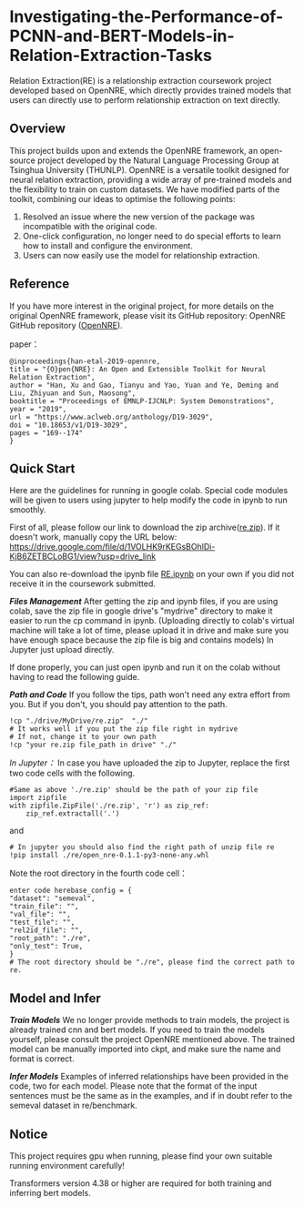 # Investigating-the-Performance-of-PCNN-and-BERT-Models-in-Relation-Extraction-Tasks

Relation Extraction(RE) is a relationship extraction coursework project developed based on OpenNRE, which directly provides trained models that users can directly use to perform relationship extraction on text directly.

## Overview
This project builds upon and extends the OpenNRE framework, an open-source project developed by the Natural Language Processing Group at Tsinghua University (THUNLP). OpenNRE is a versatile toolkit designed for neural relation extraction, providing a wide array of pre-trained models and the flexibility to train on custom datasets. 
We have modified parts of the toolkit, combining our ideas to optimise the following points:
 1.  Resolved an issue where the new version of the package was incompatible with the original code.
 2. One-click configuration, no longer need to do special efforts to learn how to install and configure the environment.
 3. Users can now easily use the model for relationship extraction.
## Reference
If you have more interest in the original project, for more details on the original OpenNRE framework, please visit its GitHub repository: OpenNRE GitHub repository ([OpenNRE](https://github.com/thunlp/OpenNRE)).

paper：

    @inproceedings{han-etal-2019-opennre,
    title = "{O}pen{NRE}: An Open and Extensible Toolkit for Neural Relation Extraction",
    author = "Han, Xu and Gao, Tianyu and Yao, Yuan and Ye, Deming and Liu, Zhiyuan and Sun, Maosong",
    booktitle = "Proceedings of EMNLP-IJCNLP: System Demonstrations",
    year = "2019",
    url = "https://www.aclweb.org/anthology/D19-3029",
    doi = "10.18653/v1/D19-3029",
    pages = "169--174"
    }

## Quick Start
Here are the guidelines for running in google colab. Special code modules will be given to users using jupyter to help modify the code in ipynb to run smoothly.

First of all, please follow our link to download the zip archive([re.zip](https://drive.google.com/file/d/1VOLHK9rKEGsBOhlDi-KjB6ZETBCLoBG1/view?usp=drive_link)). If it doesn't work, manually copy the URL below:
https://drive.google.com/file/d/1VOLHK9rKEGsBOhlDi-KjB6ZETBCLoBG1/view?usp=drive_link

You can also re-download the ipynb file [RE.ipynb](https://drive.google.com/file/d/1314b9U8D4VXdlkYXarZy3zCL4BwUugNR/view?usp=drive_link) on your own if you did not receive it in the coursework submitted.

***Files Management***
After getting the zip and ipynb files, if you are using colab, save the zip file in google drive's "mydrive" directory to make it easier to run the cp command in ipynb.
(Uploading directly to colab's virtual machine will take a lot of time, please upload it in drive and make sure you have enough space because the zip file is big and contains models)
In Jupyter just upload directly.

If done properly, you can just open ipynb and run it on the colab without having to read the following guide.

***Path and Code***
If you follow the tips, path won't need any extra effort from you. But if you don't, you should pay attention to the path.

    !cp "./drive/MyDrive/re.zip"  "./"
    # It works well if you put the zip file right in mydrive
    # If not, change it to your own path
    !cp "your re.zip file_path in drive" "./"
*In Jupyter：*
In case you have uploaded the zip to Jupyter, replace the first two code cells with the following.

    #Same as above './re.zip' should be the path of your zip file
    import zipfile
    with zipfile.ZipFile('./re.zip', 'r') as zip_ref:
	    zip_ref.extractall('.')
and

    # In jupyter you should also find the right path of unzip file re
    !pip install ./re/open_nre-0.1.1-py3-none-any.whl
Note the root directory in the fourth code cell：

    enter code herebase_config = {
    "dataset": "semeval",
    "train_file": "",
    "val_file": "",
    "test_file": "",
    "rel2id_file": "",
    "root_path": "./re",
    "only_test": True,
    }
    # The root directory should be "./re", please find the correct path to re.

## Model and Infer
***Train Models***
We no longer provide methods to train models, the project is already trained cnn and bert models. If you need to train the models yourself, please consult the project OpenNRE mentioned above.
The trained model can be manually imported into ckpt, and make sure the name and format is correct.

***Infer Models***
Examples of inferred relationships have been provided in the code, two for each model. Please note that the format of the input sentences must be the same as in the examples, and if in doubt refer to the semeval dataset in re/benchmark.
## Notice
This project requires gpu when running, please find your own suitable running environment carefully!

Transformers version 4.38 or higher are required for both training and inferring bert models.


  




